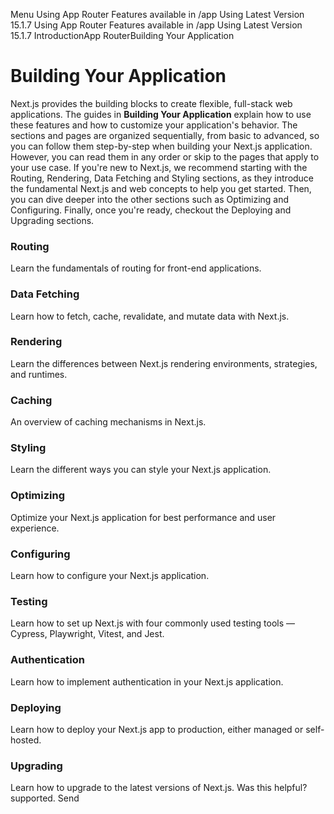 Menu
Using App Router
Features available in /app
Using Latest Version
15.1.7
Using App Router
Features available in /app
Using Latest Version
15.1.7
IntroductionApp RouterBuilding Your Application
# Building Your Application
Next.js provides the building blocks to create flexible, full-stack web applications. The guides in **Building Your Application** explain how to use these features and how to customize your application's behavior.
The sections and pages are organized sequentially, from basic to advanced, so you can follow them step-by-step when building your Next.js application. However, you can read them in any order or skip to the pages that apply to your use case.
If you're new to Next.js, we recommend starting with the Routing, Rendering, Data Fetching and Styling sections, as they introduce the fundamental Next.js and web concepts to help you get started. Then, you can dive deeper into the other sections such as Optimizing and Configuring. Finally, once you're ready, checkout the Deploying and Upgrading sections.
### Routing
Learn the fundamentals of routing for front-end applications.
### Data Fetching
Learn how to fetch, cache, revalidate, and mutate data with Next.js.
### Rendering
Learn the differences between Next.js rendering environments, strategies, and runtimes.
### Caching
An overview of caching mechanisms in Next.js.
### Styling
Learn the different ways you can style your Next.js application.
### Optimizing
Optimize your Next.js application for best performance and user experience.
### Configuring
Learn how to configure your Next.js application.
### Testing
Learn how to set up Next.js with four commonly used testing tools — Cypress, Playwright, Vitest, and Jest.
### Authentication
Learn how to implement authentication in your Next.js application.
### Deploying
Learn how to deploy your Next.js app to production, either managed or self-hosted.
### Upgrading
Learn how to upgrade to the latest versions of Next.js.
Was this helpful?
supported.
Send
